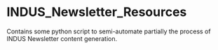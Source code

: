 # INDUS_Newsletter_Resources
Contains some python script to semi-automate partially the process of INDUS Newsletter content generation.
